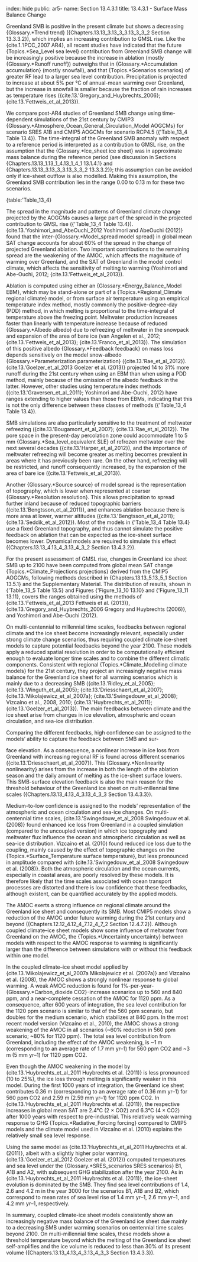 index: hide
public: ar5-
name: Section 13.4.3.1
title: 13.4.3.1 - Surface Mass Balance Change

Greenland SMB is positive in the present climate but shows a decreasing {Glossary.*Trend trend} ({Chapters.13.13_3.13_3_3.13_3_3_2 Section 13.3.3.2}), which implies an increasing contribution to GMSL rise. Like the {cite.1.'IPCC_2007 AR4}, all recent studies have indicated that the future {Topics.*Sea_Level sea level} contribution from Greenland SMB change will be increasingly positive because the increase in ablation (mostly {Glossary.*Runoff runoff}) outweighs that in {Glossary.*Accumulation accumulation} (mostly snowfall), and that {Topics.*Scenarios scenarios} of greater RF lead to a larger sea level contribution. Precipitation is projected to increase at about 5% per °C of annual-mean warming over Greenland, but the increase in snowfall is smaller because the fraction of rain increases as temperature rises ({cite.13.'Gregory_and_Huybrechts_2006}; {cite.13.'Fettweis_et_al_2013}).

We compare post-AR4 studies of Greenland SMB change using time-dependent simulations of the 21st century by CMIP3 {Glossary.*Atmosphere_Ocean_General_Circulation_Model AOGCMs} for scenario SRES A1B and CMIP5 AOGCMs for scenario RCP4.5 ({'Table_13_4 Table 13.4}). The time-integral of the Greenland SMB anomaly with respect to a reference period is interpreted as a contribution to GMSL rise, on the assumption that the {Glossary.*Ice_sheet ice sheet} was in approximate mass balance during the reference period (see discussion in Sections {Chapters.13.13_1.13_1_4.13_1_4_1 13.1.4.1} and {Chapters.13.13_3.13_3_3.13_3_3_2 13.3.3.2}); this assumption can be avoided only if ice-sheet outflow is also modelled. Making this assumption, the Greenland SMB contribution lies in the range 0.00 to 0.13 m for these two scenarios.

{table:'Table_13_4}

The spread in the magnitude and patterns of Greenland climate change projected by the AOGCMs causes a large part of the spread in the projected contribution to GMSL rise ({'Table_13_4 Table 13.4}). {cite.13.'Yoshimori_and_AbeOuchi_2012 Yoshimori and AbeOuchi (2012)} found that the inter-{Glossary.*Model_spread model spread} in global mean SAT change accounts for about 60% of the spread in the change of projected Greenland ablation. Two important contributions to the remaining spread are the weakening of the AMOC, which affects the magnitude of warming over Greenland, and the SAT of Greenland in the model control climate, which affects the sensitivity of melting to warming (Yoshimori and Abe-Ouchi, 2012; {cite.13.'Fettweis_et_al_2013}).

Ablation is computed using either an {Glossary.*Energy_Balance_Model EBM}, which may be stand-alone or part of a {Topics.*Regional_Climate regional climate} model, or from surface air temperature using an empirical temperature index method, mostly commonly the positive-degree-day (PDD) method, in which melting is proportional to the time-integral of temperature above the freezing point. Meltwater production increases faster than linearly with temperature increase because of reduced {Glossary.*Albedo albedo} due to refreezing of meltwater in the snowpack and expansion of the area of bare ice (van Angelen et al., 2012; {cite.13.'Fettweis_et_al_2013}; {cite.13.'Franco_et_al_2013}). The simulation of this positive albedo {Glossary.*Feedback feedback} on mass loss depends sensitively on the model snow-albedo {Glossary.*Parameterization parameterization} ({cite.13.'Rae_et_al_2012}). {cite.13.'Goelzer_et_al_2013 Goelzer et al. (2013)} projected 14 to 31% more runoff during the 21st century when using an EBM than when using a PDD method, mainly because of the omission of the albedo feedback in the latter. However, other studies using temperature index methods ({cite.13.'Graversen_et_al_2011}; Yoshimori and Abe-Ouchi, 2012) have ranges extending to higher values than those from EBMs, indicating that this is not the only difference between these classes of methods ({'Table_13_4 Table 13.4}).

SMB simulations are also particularly sensitive to the treatment of meltwater refreezing ({cite.13.'Bougamont_et_al_2007}; {cite.13.'Rae_et_al_2012}). The pore space in the present-day percolation zone could accommodate 1 to 5 mm {Glossary.*Sea_level_equivalent SLE} of refrozen meltwater over the next several decades ({cite.13.'Harper_et_al_2012}), and the importance of meltwater refreezing will become greater as melting becomes prevalent in areas where it has previously been rare. On the other hand, refreezing will be restricted, and runoff consequently increased, by the expansion of the area of bare ice ({cite.13.'Fettweis_et_al_2013}).

Another {Glossary.*Source source} of model spread is the representation of topography, which is lower when represented at coarser {Glossary.*Resolution resolution}. This allows precipitation to spread further inland because of reduced topographic barriers ({cite.13.'Bengtsson_et_al_2011}), and enhances ablation because there is more area at lower, warmer altitudes ({cite.13.'Bengtsson_et_al_2011}; {cite.13.'Seddik_et_al_2012}). Most of the models in {'Table_13_4 Table 13.4} use a fixed Greenland topography, and thus cannot simulate the positive feedback on ablation that can be expected as the ice-sheet surface becomes lower. Dynamical models are required to simulate this effect ({Chapters.13.13_4.13_4_3.13_4_3_2 Section 13.4.3.2}).

For the present assessment of GMSL rise, changes in Greenland ice sheet SMB up to 2100 have been computed from global mean SAT change {Topics.*Climate_Projections projections} derived from the CMIP5 AOGCMs, following methods described in {Chapters.13.13_5.13_5_1 Section 13.5.1} and the Supplementary Material. The distribution of results, shown in {'Table_13_5 Table 13.5} and Figures {'Figure_13_10 13.10} and {'Figure_13_11 13.11}, covers the ranges obtained using the methods of {cite.13.'Fettweis_et_al_2013 Fettweis et al. (2013)}, {cite.13.'Gregory_and_Huybrechts_2006 Gregory and Huybrechts (2006)}, and Yoshimori and Abe-Ouchi (2012).

On multi-centennial to millennial time scales, feedbacks between regional climate and the ice sheet become increasingly relevant, especially under strong climate change scenarios, thus requiring coupled climate ice-sheet models to capture potential feedbacks beyond the year 2100. These models apply a reduced spatial resolution in order to be computationally efficient enough to evaluate longer time scales and to combine the different climatic components. Consistent with regional {Topics.*Climate_Modelling climate models} for the 21st century, they project an increasingly negative mass balance for the Greenland ice sheet for all warming scenarios which is mainly due to a decreasing SMB ({cite.13.'Ridley_et_al_2005}; {cite.13.'Winguth_et_al_2005}; {cite.13.'Driesschaert_et_al_2007}; {cite.13.'Mikolajewicz_et_al_2007a}; {cite.13.'Swingedouw_et_al_2008}; Vizcaíno et al., 2008, 2010; {cite.13.'Huybrechts_et_al_2011}; {cite.13.'Goelzer_et_al_2013}). The main feedbacks between climate and the ice sheet arise from changes in ice elevation, atmospheric and ocean circulation, and sea-ice distribution.

Comparing the different feedbacks, high confidence can be assigned to the models’ ability to capture the feedback between SMB and sur-

face elevation. As a consequence, a nonlinear increase in ice loss from Greenland with increasing regional RF is found across different scenarios ({cite.13.'Driesschaert_et_al_2007}). This {Glossary.*Nonlinearity nonlinearity} arises from the increase in both the length of the ablation season and the daily amount of melting as the ice-sheet surface lowers. This SMB-surface elevation feedback is also the main reason for the threshold behaviour of the Greenland ice sheet on multi-millennial time scales ({Chapters.13.13_4.13_4_3.13_4_3_3 Section 13.4.3.3}).

Medium-to-low confidence is assigned to the models’ representation of the atmospheric and ocean circulation and sea-ice changes. On multi-centennial time scales, {cite.13.'Swingedouw_et_al_2008 Swingedouw et al. (2008)} found enhanced ice loss from Greenland in a coupled simulation (compared to the uncoupled version) in which ice topography and meltwater flux influence the ocean and atmospheric circulation as well as sea-ice distribution. Vizcaíno et al. (2010) found reduced ice loss due to the coupling, mainly caused by the effect of topographic changes on the {Topics.*Surface_Temperature surface temperature}, but less pronounced in amplitude compared with {cite.13.'Swingedouw_et_al_2008 Swingedouw et al. (2008)}. Both the atmospheric circulation and the ocean currents, especially in coastal areas, are poorly resolved by these models. It is therefore likely that the time scales associated with ocean transport processes are distorted and there is low confidence that these feedbacks, although existent, can be quantified accurately by the applied models.

The AMOC exerts a strong influence on regional climate around the Greenland ice sheet and consequently its SMB. Most CMIP5 models show a reduction of the AMOC under future warming during the 21st century and beyond ({Chapters.12.12_4.12_4_7.12_4_7_2 Section 12.4.7.2}). Although coupled climate–ice sheet models show some influence of meltwater from Greenland on the AMOC, the {Topics.*Uncertainty uncertainty} between models with respect to the AMOC response to warming is significantly larger than the difference between simulations with or without this feedback within one model.

In the coupled climate–ice sheet model applied by {cite.13.'Mikolajewicz_et_al_2007a Mikolajewicz et al. (2007a)} and Vizcaíno et al. (2008), the AMOC shows a strongly nonlinear response to global warming. A weak AMOC reduction is found for 1%-per-year-{Glossary.*Carbon_dioxide CO2}-increase scenarios up to 560 and 840 ppm, and a near-complete cessation of the AMOC for 1120 ppm. As a consequence, after 600 years of integration, the sea level contribution for the 1120 ppm scenario is similar to that of the 560 ppm scenario, but doubles for the medium scenario, which stabilizes at 840 ppm. In the most recent model version (Vizcaíno et al., 2010), the AMOC shows a strong weakening of the AMOC in all scenarios (~60% reduction in 560 ppm scenario; ~80% for 1120 ppm). The total sea level contribution from Greenland, including the effect of the AMOC weakening, is ~1 m (corresponding to an average rate of 1.7 mm yr–1) for 560 ppm CO2 and ~3 m (5 mm yr–1) for 1120 ppm CO2.

Even though the AMOC weakening in the model by {cite.13.'Huybrechts_et_al_2011 Huybrechts et al. (2011)} is less pronounced (10 to 25%), the ice loss through melting is significantly weaker in this model. During the first 1000 years of integration, the Greenland ice sheet contributes 0.36 m (corresponding to an average rate of 0.36 mm yr–1) for 560 ppm CO2 and 2.59 m (2.59 mm yr–1) for 1120 ppm CO2. In {cite.13.'Huybrechts_et_al_2011 Huybrechts et al. (2011)}, the respective increases in global mean SAT are 2.4°C (2 × CO2) and 6.3°C (4 × CO2) after 1000 years with respect to pre-industrial. This relatively weak warming response to GHG {Topics.*Radiative_Forcing forcing} compared to CMIP5 models and the climate model used in Vizcaíno et al. (2010) explains the relatively small sea level response.

Using the same model as {cite.13.'Huybrechts_et_al_2011 Huybrechts et al. (2011)}, albeit with a slightly higher polar warming, {cite.13.'Goelzer_et_al_2012 Goelzer et al. (2012)} computed temperatures and sea level under the {Glossary.*SRES_scenarios SRES scenarios} B1, A1B and A2, with subsequent GHG stabilization after the year 2100. As in {cite.13.'Huybrechts_et_al_2011 Huybrechts et al. (2011)}, the ice-sheet evolution is dominated by the SMB. They find sea level contributions of 1.4, 2.6 and 4.2 m in the year 3000 for the scenarios B1, A1B and B2, which correspond to mean rates of sea level rise of 1.4 mm yr–1, 2.6 mm yr–1, and 4.2 mm yr–1, respectively.

In summary, coupled climate-ice sheet models consistently show an increasingly negative mass balance of the Greenland ice sheet due mainly to a decreasing SMB under warming scenarios on centennial time scales beyond 2100. On multi-millennial time scales, these models show a threshold temperature beyond which the melting of the Greenland ice sheet self-amplifies and the ice volume is reduced to less than 30% of its present volume ({Chapters.13.13_4.13_4_3.13_4_3_3 Section 13.4.3.3}).
